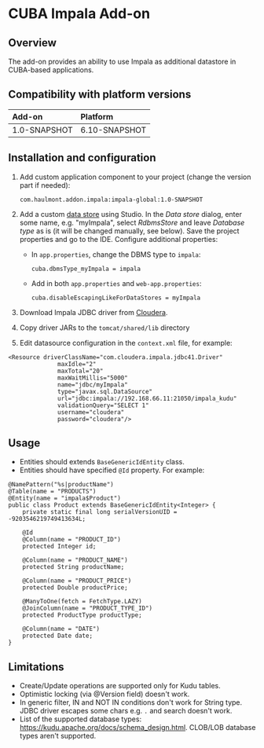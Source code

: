# CUBA Impala Add-on

## Overview

The add-on provides an ability to use Impala as additional datastore in CUBA-based applications.

## Compatibility with platform versions

| Add-on        | Platform      |
|:------------- |:------------- |
| 1.0-SNAPSHOT  | 6.10-SNAPSHOT |

## Installation and configuration

1. Add custom application component to your project (change the version part if needed):

    `com.haulmont.addon.impala:impala-global:1.0-SNAPSHOT`
  
2. Add a custom [data store](https://doc.cuba-platform.com/manual-6.10/data_store.html) using Studio. In the _Data store_ dialog, enter some name, e.g. "myImpala", select _RdbmsStore_ and leave _Database type_ as is (it will be changed manually, see below). Save the project properties and go to the IDE. Configure additional properties:
    - In `app.properties`, change the DBMS type to `impala`:
    
        `cuba.dbmsType_myImpala = impala`
        
    - Add in both `app.properties` and `web-app.properties`:
    
        `cuba.disableEscapingLikeForDataStores = myImpala`
    
3. Download Impala JDBC driver from [Cloudera](https://www.cloudera.com/downloads/connectors/impala/jdbc/2-5-43.html).
4. Copy driver JARs to the `tomcat/shared/lib` directory
5. Edit datasource configuration in the `context.xml` file, for example:
```
<Resource driverClassName="com.cloudera.impala.jdbc41.Driver"
              maxIdle="2"
              maxTotal="20"
              maxWaitMillis="5000"
              name="jdbc/myImpala"
              type="javax.sql.DataSource"
              url="jdbc:impala://192.168.66.11:21050/impala_kudu"
              validationQuery="SELECT 1"
              username="cloudera"
              password="cloudera"/>
```              

## Usage

- Entities should extends `BaseGenericIdEntity` class. 
- Entities should have specified `@Id` property.
For example: 
```
@NamePattern("%s|productName")
@Table(name = "PRODUCTS")
@Entity(name = "impala$Product")
public class Product extends BaseGenericIdEntity<Integer> {
    private static final long serialVersionUID = -9203546219749413634L;

    @Id
    @Column(name = "PRODUCT_ID")
    protected Integer id;

    @Column(name = "PRODUCT_NAME")
    protected String productName;

    @Column(name = "PRODUCT_PRICE")
    protected Double productPrice;

    @ManyToOne(fetch = FetchType.LAZY)
    @JoinColumn(name = "PRODUCT_TYPE_ID")
    protected ProductType productType;

    @Column(name = "DATE")
    protected Date date;
}
```

## Limitations 

- Create/Update operations are supported only for Kudu tables. 
- Optimistic locking (via @Version field) doesn't work.
- In generic filter, IN and NOT IN conditions don't work for String type. JDBC driver escapes some chars e.g. `.` and search doesn't work.
- List of the supported database types: https://kudu.apache.org/docs/schema_design.html. CLOB/LOB database types aren't supported.
